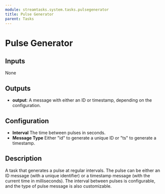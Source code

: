 ```yaml
---
module: streamtasks.system.tasks.pulsegenerator
title: Pulse Generator
parent: Tasks
---
```

# Pulse Generator

## Inputs
None

## Outputs
* **output**: A message with either an ID or timestamp, depending on the configuration.

## Configuration
* **Interval** The time between pulses in seconds.
* **Message Type** Either "id" to generate a unique ID or "ts" to generate a timestamp.

## Description
A task that generates a pulse at regular intervals. The pulse can be either an ID message (with a unique identifier) or a timestamp message (with the current time in milliseconds). The interval between pulses is configurable, and the type of pulse message is also customizable.
